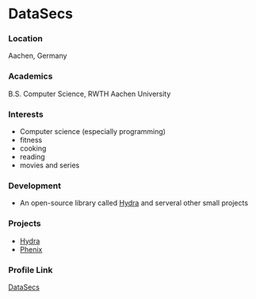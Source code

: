 # DataSecs

### Location

Aachen, Germany

### Academics

B.S. Computer Science, RWTH Aachen University

### Interests

- Computer science (especially programming)
- fitness
- cooking
- reading
- movies and series

### Development

- An open-source library called [Hydra](https://github.com/DataSecs/Hydra) and serveral other small projects

### Projects

- [Hydra](https://github.com/DataSecs/Hydra)
- [Phenix](https://github.com/DataSecs/Phenix)

### Profile Link

[DataSecs](https://github.com/DataSecs)
